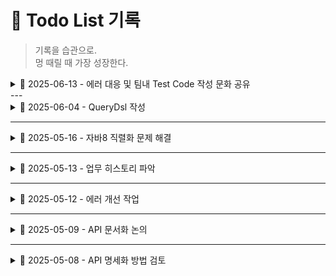 # 📝 Todo List 기록

> 기록을 습관으로.  
> 멍 때릴 때 가장 성장한다.


<details>
<summary>📅 2025-06-13 - 에러 대응 및 팀내 Test Code 작성 문화 공유 </summary>

###  오늘 한 일
- [x] 운영환경 에러 대응
- [X] TDD with Spring RestDocs 팀내 공유

### 📝 메모
- 팀내 TDD를 정착하기 위한 발표
- 에러 분석 및 해결

### 첨부파일 
- 트러블 슈팅 회고 : https://backendeveloper.tistory.com/212

</details>
---

<details>
<summary>📅 2025-06-04 - QueryDsl 작성 </summary>

###  오늘 한 일
- [x] 요구사항 분석
- [X] 추출 가능한 데이터 여부 검토 
- [x] SQL 작성 / 최적화
- [x] QueryDSL 작성

### 📝 메모
- 요구사항이 현재 개발 가능한지 검토하여, 업무에 착수한다.
- SQL에서 최적화 이후 QueryDSL에서 다시 최적화한다.

### 첨부파일 
- 쿼리 작성 : https://github.com/jaeweon/TODO-List/blob/master/java/queryDSL/Optimization.java
- 쿼리 리펙토링 : https://github.com/jaeweon/TODO-List/blob/master/java/queryDSL/Optimization-Refactoring.java

</details>

---

<details>
<summary>📅 2025-05-16 - 자바8 직렬화 문제 해결 </summary>

###  오늘 한 일
- [x] 테스트 시, LocalDateTime 직렬화 Gson Config 설정
- [x] 기존 구현된 API 테스트 코그 작성

### 📝 메모
- Gson 인스턴스를 직접 생성하지 않으면, Spring은 기본 Gson 인스턴스를 사용함
- Gson 인스턴스를 명시적으로 @Bean으로 등록하면, Spring은 이를 감지해 GsonHttpMessageConverter에 자동으로 주입함

</details>

---

<details>
<summary>📅 2025-05-13 - 업무 히스토리 파악 </summary>

###  오늘 한 일
- [x] TDD 가이드라인 초안 작성
- [x] 우선 순위 업무 팔로우 업

### 📝 메모
- 통합 테스트 <> 단위 테스트 수정 사항 정리
- 

</details>

---

<details>
<summary>📅 2025-05-12 - 에러 개선 작업 </summary>

###  오늘 한 일
- [x] 엑셀 다운로드 오류 개선
- [x] TDD 가이드라인 작성 논의

### 📝 메모
- 집계 쿼리 수정
- Join절에 둔 테이블을 mother 테이블로 집계

</details>

---

<details>
<summary>📅 2025-05-09 - API 문서화 논의</summary>

###  오늘 한 일
- [x] API 문서화 회의 참석
- [x] API 명세서 자동화를 위한 CI/CD 트리거 설정
- [x] 테스트 코드 자동화 도구 분석 및 보고서 작성

### 📝 메모
- `REST Docs + OpenAPI + Swagger UI` 방식으로 문서화하기로 결정하였으나, 테스트 코드 작성 부담이 있다는 의견이 나옴
- 테스트 코드 자동화를 위한 도구로 `Reflection`, `Fixture Monkey` 등이 언급됨

</details>

---

<details>
<summary>📅 2025-05-08 - API 명세화 방법 검토</summary>

###  오늘 한 일
- [x] `REST Docs + OpenAPI + Swagger UI` 조합 검토
- [x] Swagger 단독 문서화 방식 검토
- [x] 두 방식 모두 구현 (브랜치: `feature/api_docs`)
- [x] 방식 비교 보고서 작성

### 📝 메모
- 테스트 결과 생성되는 `resource` 파일을 OpenAPI Spec으로 변환하려 했으나, Java 8 호환 가능한 라이브러리를 찾지 못함
- 상위 버전을 포크하여 커스텀 작업으로 구현했으며, 추후 배포를 위해 로컬 라이브러리를 저장소(Nexus 등)로 옮기는 추가 작업이 필요
- 이후 Java 8 호환 버전이 존재했음을 확인함
- 관련 내용 정리: [API 문서 자동화 전략 정리 블로그 글](https://your-blog-url.com/docs/api-doc-strategy)


</details>
